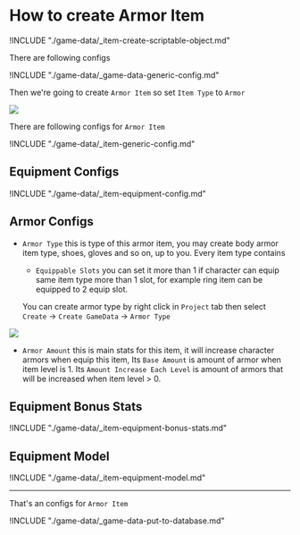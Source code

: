 # How to create Armor Item

!INCLUDE "./game-data/_item-create-scriptable-object.md"

There are following configs

!INCLUDE "./game-data/_game-data-generic-config.md"

Then we're going to create `Armor Item` so set `Item Type` to `Armor`

![](../images/items/003-2.png)

There are following configs for `Armor Item`

!INCLUDE "./game-data/_item-generic-config.md"

## Equipment Configs

!INCLUDE "./game-data/_item-equipment-config.md"

## Armor Configs

- `Armor Type` this is type of this armor item, you may create body armor item type, shoes, gloves and so on, up to you. Every item type contains 
    * `Equippable Slots` you can set it more than 1 if character can equip same item type more than 1 slot, for example ring item can be equipped to 2 equip slot. 
    
    You can create armor type by right click in `Project` tab then select `Create` -> `Create GameData` -> `Armor Type`

![](../images/items/006.png)

- `Armor Amount` this is main stats for this item, it will increase character armors when equip this item, Its `Base Amount` is amount of armor when item level is 1. Its `Amount Increase Each Level` is amount of armors that will be increased when item level > 0.

## Equipment Bonus Stats

!INCLUDE "./game-data/_item-equipment-bonus-stats.md"

## Equipment Model

!INCLUDE "./game-data/_item-equipment-model.md"

* * *

That's an configs for `Armor Item`

!INCLUDE "./game-data/_game-data-put-to-database.md"